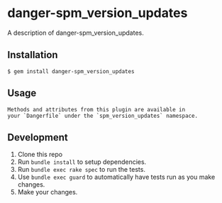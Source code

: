 # danger-spm_version_updates

A description of danger-spm_version_updates.

## Installation

    $ gem install danger-spm_version_updates

## Usage

    Methods and attributes from this plugin are available in
    your `Dangerfile` under the `spm_version_updates` namespace.

## Development

1. Clone this repo
2. Run `bundle install` to setup dependencies.
3. Run `bundle exec rake spec` to run the tests.
4. Use `bundle exec guard` to automatically have tests run as you make changes.
5. Make your changes.
